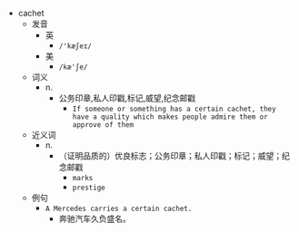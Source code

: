 - cachet
  - 发音
    - 英
      - `/'kæʃeɪ/`
    - 美
      - `/kæ'ʃe/`
  - 词义
    - n.
      - 公务印章,私人印戳,标记,威望,纪念邮戳
        - `If someone or something has a certain cachet, they have a quality which makes people admire them or approve of them`
  - 近义词
    - n.
      - （证明品质的）优良标志；公务印章；私人印戳；标记；威望；纪念邮戳
        - `marks`
        - `prestige`
  - 例句
    - `A Mercedes carries a certain cachet.`
      - 奔驰汽车久负盛名。

